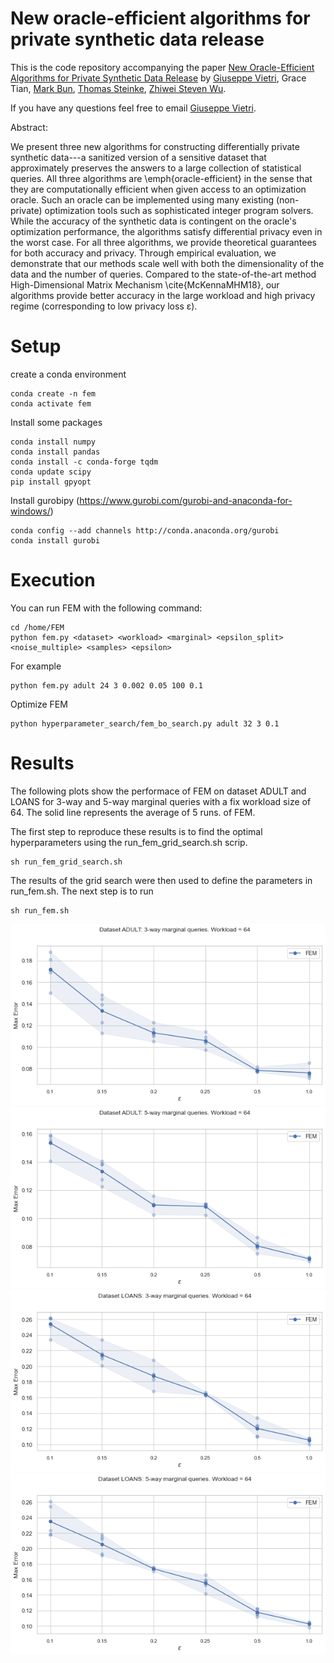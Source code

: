 # New oracle-efficient algorithms for private synthetic data release

This is the code repository accompanying the paper [New Oracle-Efficient Algorithms for Private Synthetic Data Release](https://arxiv.org/abs/2007.05453) by [Giuseppe Vietri](https://sites.google.com/umn.edu/giuseppe-vietri/home), Grace Tian, [Mark Bun](https://cs-people.bu.edu/mbun/), [Thomas Steinke](http://www.thomas-steinke.net/), [Zhiwei Steven Wu](https://zstevenwu.com/).

If you have any questions feel free to email [Giuseppe Vietri](https://sites.google.com/umn.edu/giuseppe-vietri/home).

Abstract:

We present three new algorithms for constructing differentially private synthetic data---a sanitized version of a sensitive dataset that approximately preserves the answers to a large collection of statistical queries. All three algorithms are \emph{oracle-efficient} in the sense that they are computationally efficient when given access to an optimization oracle. Such an oracle can be implemented using many existing (non-private) optimization tools such as sophisticated integer program solvers. While the accuracy of the synthetic data is contingent on the oracle's optimization performance, the algorithms satisfy differential privacy even in the worst case. For all three algorithms, we provide theoretical guarantees for both accuracy and privacy. Through empirical evaluation, we demonstrate that our methods scale well with both the dimensionality of the data and the number of queries. Compared to the state-of-the-art method High-Dimensional Matrix Mechanism \cite{McKennaMHM18}, our algorithms provide better accuracy in the large workload and high privacy regime (corresponding to low privacy loss ε).

# Setup 
create a conda environment 
````
conda create -n fem
conda activate fem
````
Install some packages 
```
conda install numpy 
conda install pandas
conda install -c conda-forge tqdm
conda update scipy
pip install gpyopt
```

Install gurobipy (https://www.gurobi.com/gurobi-and-anaconda-for-windows/)
````
conda config --add channels http://conda.anaconda.org/gurobi
conda install gurobi
````

# Execution
You can run FEM with the following command:
```
cd /home/FEM
python fem.py <dataset> <workload> <marginal> <epsilon_split> <noise_multiple> <samples> <epsilon> 
```
For example
````
python fem.py adult 24 3 0.002 0.05 100 0.1
````

Optimize FEM
````
python hyperparameter_search/fem_bo_search.py adult 32 3 0.1
````

# Results
The following plots show the performace of FEM on dataset 
ADULT and LOANS for 3-way and 5-way marginal queries with a fix workload size of 64.
The solid line represents the average of 5 runs. 
of FEM. 

The first step to reproduce these results is to find the optimal hyperparameters 
using the run_fem_grid_search.sh scrip.
```
sh run_fem_grid_search.sh
```

The results of the grid search were then used to define the parameters in run_fem.sh.
The next step is to run
```
sh run_fem.sh
```


![alt text](images/ADULT_64_3.png)
![alt text](images/ADULT_64_5.png)
![alt text](images/LOANS_64_3.png)
![alt text](images/LOANS_64_5.png)
